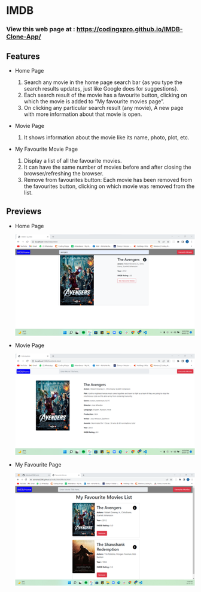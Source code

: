 # IMDB

### View this web page at : https://codingxpro.github.io/IMDB-Clone-App/

## Features

* Home Page
  1.  Search any movie in the home page search bar {as you type the search results updates, just like Google does for suggestions}.
  2.  Each search result of the movie has a favourite button, clicking on which the movie is added to “My favourite movies page”.
  3.  On clicking any particular search result (any movie), A new page with more information about that movie is open.

* Movie Page
  1. It shows information about the movie like its name, photo, plot, etc.

* My Favourite Movie Page
  1.  Display a list of all the favourite movies.
  2.  It can have the same number of movies before and after closing the browser/refreshing the browser.
  3.  Remove from favourites button: Each movie has been removed from the favourites button, clicking on which movie was removed from the list.

## Previews

* Home Page

  ![](img/hompage.png)

* Movie Page
  
  ![](img/moviepage.png)
  
* My Favourite Page
  
  ![](img/myfavouritemovies.png)
